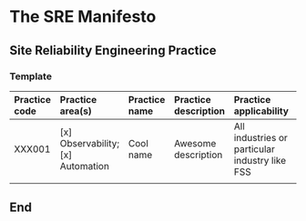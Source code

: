 # The SRE Manifesto

## Site Reliability Engineering Practice

### Template

| **Practice code** | **Practice area(s)** | **Practice name** | **Practice description** | **Practice applicability** | **Practice technology(ies)** | **Implementation steps** |
|:--------|:-----------------|:---------------------|:--------------------------------------------|:--------------------|:-------------------|:------------------------------|
| XXX001 | [x] Observability; [x] Automation | Cool name | Awesome description | All industries or particular industry like FSS | Grafana | Main high-level steps to implement this |
| | | | | | | |

## End
